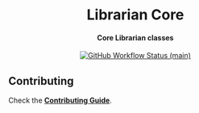 <div align="center">
    <h1>Librarian Core</h1>
    <h4>Core Librarian classes</h4>
</div>

<p align="center">
    <a href="https://github.com/librarianphp/librarian-core/actions"><img alt="GitHub Workflow Status (main)" src="https://img.shields.io/github/actions/workflow/status/librarianphp/librarian-core/php.yml?branch=main&label=Tests"> </a>
</p>

## Contributing

Check the **[Contributing Guide](CONTRIBUTING.md)**.

